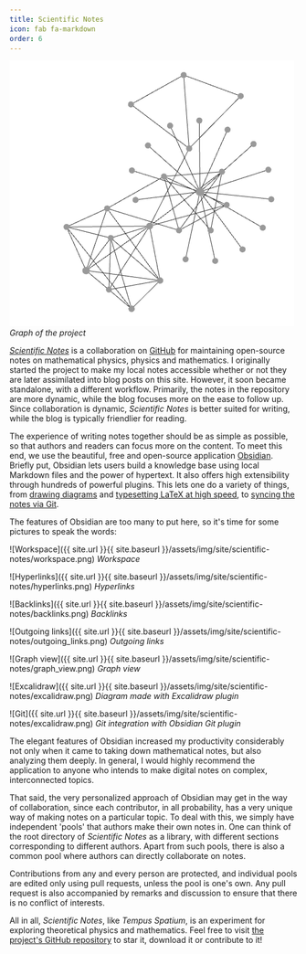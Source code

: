 ```yaml
---
title: Scientific Notes
icon: fab fa-markdown
order: 6
---
```


![Graph](https://raw.githubusercontent.com/Booodaness/Scientific-Notes/master/!Common/!Assets/Images/graph.png)
_Graph of the project_

[_Scientific Notes_](https://github.com/Booodaness/Scientific-Notes) is a collaboration on [GitHub](https://github.com/) for maintaining open-source notes on mathematical physics, physics and mathematics. I originally started the project to make my local notes accessible whether or not they are later assimilated into blog posts on this site. However, it soon became standalone, with a different workflow. Primarily, the notes in the repository are more dynamic, while the blog focuses more on the ease to follow up. Since collaboration is dynamic, _Scientific Notes_ is better suited for writing, while the blog is typically friendlier for reading.

The experience of writing notes together should be as simple as possible, so that authors and readers can focus more on the content. To meet this end, we use the beautiful, free and open-source application [Obsidian](https://obsidian.md/). Briefly put, Obsidian lets users build a knowledge base using local Markdown files and the power of hypertext. It also offers high extensibility through hundreds of powerful plugins. This lets one do a variety of things, from [drawing diagrams](https://github.com/zsviczian/obsidian-excalidraw-plugin) and [typesetting LaTeX at high speed](https://github.com/artisticat1/obsidian-latex-suite), to [syncing the notes via Git](https://github.com/denolehov/obsidian-git).

The features of Obsidian are too many to put here, so it's time for some pictures to speak the words:

![Workspace]({{ site.url }}{{ site.baseurl }}/assets/img/site/scientific-notes/workspace.png)
_Workspace_

![Hyperlinks]({{ site.url }}{{ site.baseurl }}/assets/img/site/scientific-notes/hyperlinks.png)
_Hyperlinks_

![Backlinks]({{ site.url }}{{ site.baseurl }}/assets/img/site/scientific-notes/backlinks.png)
_Backlinks_

![Outgoing links]({{ site.url }}{{ site.baseurl }}/assets/img/site/scientific-notes/outgoing_links.png)
_Outgoing links_

![Graph view]({{ site.url }}{{ site.baseurl }}/assets/img/site/scientific-notes/graph_view.png)
_Graph view_

![Excalidraw]({{ site.url }}{{ site.baseurl }}/assets/img/site/scientific-notes/excalidraw.png)
_Diagram made with Excalidraw plugin_

![Git]({{ site.url }}{{ site.baseurl }}/assets/img/site/scientific-notes/excalidraw.png)
_Git integration with Obsidian Git plugin_

The elegant features of Obsidian increased my productivity considerably not only when it came to taking down mathematical notes, but also analyzing them deeply. In general, I would highly recommend the application to anyone who intends to make digital notes on complex, interconnected topics.

That said, the very personalized approach of Obsidian may get in the way of collaboration, since each contributor, in all probability, has a very unique way of making notes on a particular topic. To deal with this, we simply have independent 'pools' that authors make their own notes in. One can think of the root directory of _Scientific Notes_ as a library, with different sections corresponding to different authors. Apart from such pools, there is also a common pool where authors can directly collaborate on notes.

Contributions from any and every person are protected, and individual pools are edited only using pull requests, unless the pool is one's own. Any pull request is also accompanied by remarks and discussion to ensure that there is no conflict of interests.

All in all, _Scientific Notes_, like _Tempus Spatium_, is an experiment for exploring theoretical physics and mathematics. Feel free to visit [the project's GitHub repository](https://github.com/Booodaness/Scientific-Notes) to star it, download it or contribute to it!
